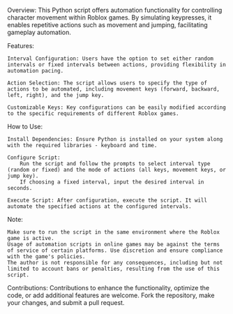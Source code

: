 Overview: This Python script offers automation functionality for controlling character movement within Roblox games. By simulating keypresses, it enables repetitive actions such as movement and jumping, facilitating gameplay automation.

Features:

    Interval Configuration: Users have the option to set either random intervals or fixed intervals between actions, providing flexibility in automation pacing.

    Action Selection: The script allows users to specify the type of actions to be automated, including movement keys (forward, backward, left, right), and the jump key.

    Customizable Keys: Key configurations can be easily modified according to the specific requirements of different Roblox games.

How to Use:

    Install Dependencies: Ensure Python is installed on your system along with the required libraries - keyboard and time.

    Configure Script:
        Run the script and follow the prompts to select interval type (random or fixed) and the mode of actions (all keys, movement keys, or jump key).
        If choosing a fixed interval, input the desired interval in seconds.

    Execute Script: After configuration, execute the script. It will automate the specified actions at the configured intervals.

Note:

    Make sure to run the script in the same environment where the Roblox game is active.
    Usage of automation scripts in online games may be against the terms of service of certain platforms. Use discretion and ensure compliance with the game's policies.
    The author is not responsible for any consequences, including but not limited to account bans or penalties, resulting from the use of this script.

Contributions: Contributions to enhance the functionality, optimize the code, or add additional features are welcome. Fork the repository, make your changes, and submit a pull request.
